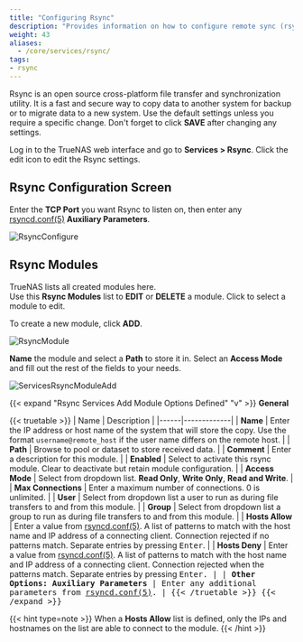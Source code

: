 ```yaml
---
title: "Configuring Rsync"
description: "Provides information on how to configure remote sync (rsync) on your TrueNAS."
weight: 43
aliases: 
  - /core/services/rsync/
tags:
- rsync
---
```


Rsync is an open source cross-platform file transfer and synchronization utility. It is a fast and secure way to copy data to another system for backup or to migrate data to a new system.
Use the default settings unless you require a specific change. Don't forget to click **SAVE** after changing any settings.

Log in to the TrueNAS web interface and go to **Services > Rsync**. Click the <span class="material-icons">edit</span> icon to edit the Rsync settings.

## Rsync Configuration Screen

Enter the **TCP Port** you want Rsync to listen on, then enter any [rsyncd.conf(5)](https://www.samba.org/ftp/rsync/rsyncd.conf.html) **Auxiliary Parameters**.

![RsyncConfigure](/images/CORE/Tasks/RsyncConfigure.png "Configuring rsync")

## Rsync Modules

TrueNAS lists all created modules here.  
Use this **Rsync Modules** list to **EDIT** or **DELETE** a module. Click <i class="fa fa-chevron-right"></i> to select a module to edit.  

To create a new module, click **ADD**.

![RsyncModule](/images/CORE/Tasks/RsyncModule.png "Creating a rsync module")

**Name** the module and select a **Path** to store it in. Select an **Access Mode** and fill out the rest of the fields to your needs.

![ServicesRsyncModuleAdd](/images/CORE/Services/ServicesRsyncModuleAdd.png "Creating a rsync module")

{{< expand "Rsync Services Add Module Options Defined" "v" >}}
**General**

{{< truetable >}}
| Name | Description |
|------|-------------|
| **Name** | Enter the IP address or host name of the system that will store the copy. Use the format `username@remote_host` if the user name differs on the remote host. |
| **Path** | Browse to pool or dataset to store received data. |
| **Comment** | Enter a description for this module. |
| **Enabled** | Select to activate this rsync module. Clear to deactivate but retain module configuration. |
| **Access Mode** | Select from dropdown list. **Read Only**, **Write Only**, **Read and Write**. |
| **Max Connections** | Enter a maximum number of connections. 0 is unlimited. |
| **User** | Select from dropdown list a user to run as during file transfers to and from this module. |
| **Group** | Select from dropdown list a group to run as during file transfers to and from this module. |
| **Hosts Allow** | Enter a value from [rsyncd.conf(5)](https://www.samba.org/ftp/rsync/rsyncd.conf.html). A list of patterns to match with the host name and IP address of a connecting client. Connection rejected if no patterns match. Separate entries by pressing <kbd>Enter</kbd>. |
| **Hosts Deny** | Enter a value from [rsyncd.conf(5)](https://www.samba.org/ftp/rsync/rsyncd.conf.html). A list of patterns to match with the host name and IP address of a connecting client. Connection rejected when the patterns match. Separate entries by pressing <kbd>Enter</kpd>. |
| **Other Options: Auxiliary Parameters** | Enter any additional parameters from [rsyncd.conf(5)](https://www.samba.org/ftp/rsync/rsyncd.conf.html). |
{{< /truetable >}}
{{< /expand >}}

{{< hint type=note >}}
When a **Hosts Allow** list is defined, only the IPs and hostnames on the list are able to connect to the module.
{{< /hint >}}
